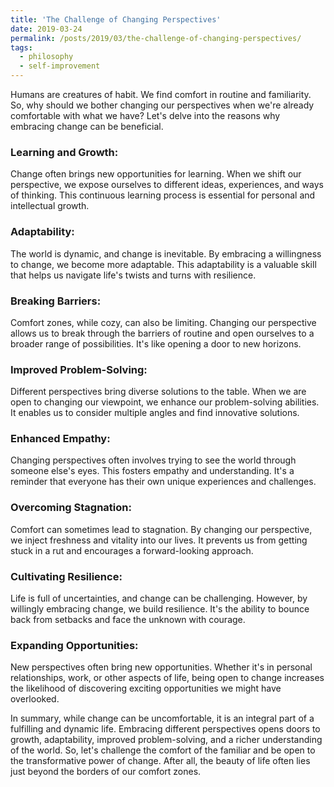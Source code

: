 ```yaml
---
title: 'The Challenge of Changing Perspectives'
date: 2019-03-24
permalink: /posts/2019/03/the-challenge-of-changing-perspectives/
tags:
  - philosophy
  - self-improvement
---
```


Humans are creatures of habit. We find comfort in routine and familiarity. So, why should we bother changing our perspectives when we're already comfortable with what we have? Let's delve into the reasons why embracing change can be beneficial.

### Learning and Growth:
Change often brings new opportunities for learning. When we shift our perspective, we expose ourselves to different ideas, experiences, and ways of thinking. This continuous learning process is essential for personal and intellectual growth.

### Adaptability:
The world is dynamic, and change is inevitable. By embracing a willingness to change, we become more adaptable. This adaptability is a valuable skill that helps us navigate life's twists and turns with resilience.

### Breaking Barriers:
Comfort zones, while cozy, can also be limiting. Changing our perspective allows us to break through the barriers of routine and open ourselves to a broader range of possibilities. It's like opening a door to new horizons.

### Improved Problem-Solving:
Different perspectives bring diverse solutions to the table. When we are open to changing our viewpoint, we enhance our problem-solving abilities. It enables us to consider multiple angles and find innovative solutions.

### Enhanced Empathy:
Changing perspectives often involves trying to see the world through someone else's eyes. This fosters empathy and understanding. It's a reminder that everyone has their own unique experiences and challenges.

### Overcoming Stagnation:
Comfort can sometimes lead to stagnation. By changing our perspective, we inject freshness and vitality into our lives. It prevents us from getting stuck in a rut and encourages a forward-looking approach.

### Cultivating Resilience:
Life is full of uncertainties, and change can be challenging. However, by willingly embracing change, we build resilience. It's the ability to bounce back from setbacks and face the unknown with courage.

### Expanding Opportunities:
New perspectives often bring new opportunities. Whether it's in personal relationships, work, or other aspects of life, being open to change increases the likelihood of discovering exciting opportunities we might have overlooked.

In summary, while change can be uncomfortable, it is an integral part of a fulfilling and dynamic life. Embracing different perspectives opens doors to growth, adaptability, improved problem-solving, and a richer understanding of the world. So, let's challenge the comfort of the familiar and be open to the transformative power of change. After all, the beauty of life often lies just beyond the borders of our comfort zones.
